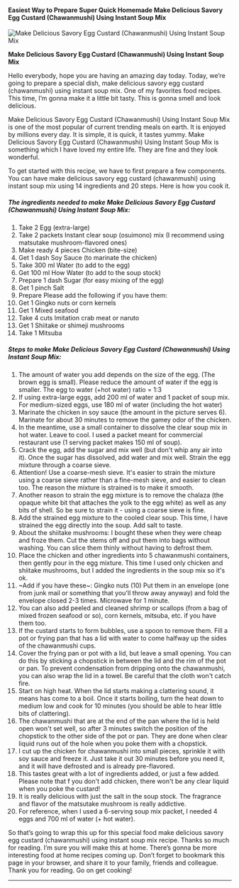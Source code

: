             

#### Easiest Way to Prepare Super Quick Homemade Make Delicious Savory Egg Custard (Chawanmushi) Using Instant Soup Mix

![Make Delicious Savory Egg Custard (Chawanmushi) Using Instant Soup Mix](https://img-global.cpcdn.com/recipes/5149605919457280/751x532cq70/make-delicious-savory-egg-custard-chawanmushi-using-instant-soup-mix-recipe-main-photo.jpg)

**Make Delicious Savory Egg Custard (Chawanmushi) Using Instant Soup Mix**

Hello everybody, hope you are having an amazing day today. Today, we’re going to prepare a special dish, make delicious savory egg custard (chawanmushi) using instant soup mix. One of my favorites food recipes. This time, I’m gonna make it a little bit tasty. This is gonna smell and look delicious.

Make Delicious Savory Egg Custard (Chawanmushi) Using Instant Soup Mix is one of the most popular of current trending meals on earth. It is enjoyed by millions every day. It is simple, it is quick, it tastes yummy. Make Delicious Savory Egg Custard (Chawanmushi) Using Instant Soup Mix is something which I have loved my entire life. They are fine and they look wonderful.

To get started with this recipe, we have to first prepare a few components. You can have make delicious savory egg custard (chawanmushi) using instant soup mix using 14 ingredients and 20 steps. Here is how you cook it.

##### The ingredients needed to make Make Delicious Savory Egg Custard (Chawanmushi) Using Instant Soup Mix:

1.  Take 2 Egg (extra-large)
2.  Take 2 packets Instant clear soup (osuimono) mix (I recommend using matsutake mushroom-flavored ones)
3.  Make ready 4 pieces Chicken (bite-size)
4.  Get 1 dash Soy Sauce (to marinate the chicken)
5.  Take 300 ml Water (to add to the egg)
6.  Get 100 ml How Water (to add to the soup stock)
7.  Prepare 1 dash Sugar (for easy mixing of the egg)
8.  Get 1 pinch Salt
9.  Prepare Please add the following if you have them:
10.  Get 1 Gingko nuts or corn kernels
11.  Get 1 Mixed seafood
12.  Take 4 cuts Imitation crab meat or naruto
13.  Get 1 Shiitake or shimeji mushrooms
14.  Take 1 Mitsuba

##### Steps to make Make Delicious Savory Egg Custard (Chawanmushi) Using Instant Soup Mix:

1.  The amount of water you add depends on the size of the egg. (The brown egg is small). Please reduce the amount of water if the egg is smaller. The egg to water (+hot water) ratio = 1:3
2.  If using extra-large eggs, add 200 ml of water and 1 packet of soup mix. For medium-sized eggs, use 180 ml of water (including the hot water)
3.  Marinate the chicken in soy sauce (the amount in the picture serves 6). Marinate for about 30 minutes to remove the gamey odor of the chicken.
4.  In the meantime, use a small container to dissolve the clear soup mix in hot water. Leave to cool. I used a packet meant for commercial restaurant use (1 serving packet makes 150 ml of soup).
5.  Crack the egg, add the sugar and mix well (but don't whip any air into it). Once the sugar has dissolved, add water and mix well. Strain the egg mixture through a coarse sieve.
6.  Attention! Use a coarse-mesh sieve. It's easier to strain the mixture using a coarse sieve rather than a fine-mesh sieve, and easier to clean too. The reason the mixture is strained is to make it smooth.
7.  Another reason to strain the egg mixture is to remove the chalaza (the opaque white bit that attaches the yolk to the egg white) as well as any bits of shell. So be sure to strain it - using a coarse sieve is fine.
8.  Add the strained egg mixture to the cooled clear soup. This time, I have strained the egg directly into the soup. Add salt to taste.
9.  About the shiitake mushrooms: I bought these when they were cheap and froze them. Cut the stems off and put them into bags without washing. You can slice them thinly without having to defrost them.
10.  Place the chicken and other ingredients into 5 chawanmushi containers, then gently pour in the egg mixture. This time I used only chicken and shiitake mushrooms, but I added the ingredients in the soup mix so it's ok.
11.  ~Add if you have these~: Gingko nuts (10) Put them in an envelope (one from junk mail or something that you'll throw away anyway) and fold the envelope closed 2-3 times. Microwave for 1 minute.
12.  You can also add peeled and cleaned shrimp or scallops (from a bag of mixed frozen seafood or so), corn kernels, mitsuba, etc. if you have them too.
13.  If the custard starts to form bubbles, use a spoon to remove them. Fill a pot or frying pan that has a lid with water to come halfway up the sides of the chawanmushi cups.
14.  Cover the frying pan or pot with a lid, but leave a small opening. You can do this by sticking a chopstick in between the lid and the rim of the pot or pan. To prevent condensation from dripping onto the chawanmushi, you can also wrap the lid in a towel. Be careful that the cloth won't catch fire.
15.  Start on high heat. When the lid starts making a clattering sound, it means has come to a boil. Once it starts boiling, turn the heat down to medium low and cook for 10 minutes (you should be able to hear little bits of clattering).
16.  The chawanmushi that are at the end of the pan where the lid is held open won't set well, so after 3 minutes switch the position of the chopstick to the other side of the pot or pan. They are done when clear liquid runs out of the hole when you poke them with a chopstick.
17.  I cut up the chicken for chawanmushi into small pieces, sprinkle it with soy sauce and freeze it. Just take it out 30 minutes before you need it, and it will have defrosted and is already pre-flavored.
18.  This tastes great with a lot of ingredients added, or just a few added. Please note that f you don't add chicken, there won't be any clear liquid when you poke the custard!
19.  It is really delicious with just the salt in the soup stock. The fragrance and flavor of the matsutake mushroom is really addictive.
20.  For reference, when I used a 6-serving soup mix packet, I needed 4 eggs and 700 ml of water (+ hot water).

So that’s going to wrap this up for this special food make delicious savory egg custard (chawanmushi) using instant soup mix recipe. Thanks so much for reading. I’m sure you will make this at home. There’s gonna be more interesting food at home recipes coming up. Don’t forget to bookmark this page in your browser, and share it to your family, friends and colleague. Thank you for reading. Go on get cooking!

* * *